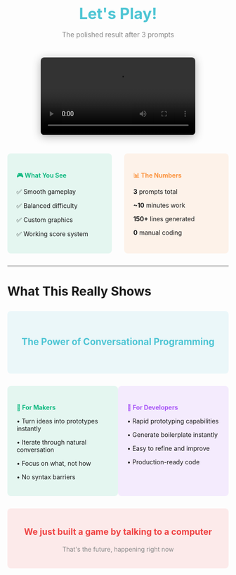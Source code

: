 <div style="text-align: center; margin: 2em 0">
  <h2 style="color: #4EC5D4; font-size: 2.5em; margin-bottom: 0.5em">Let's Play!</h2>
  <p style="color: #888; font-size: 1.1em">The polished result after 3 prompts</p>
</div>

<div style="text-align: center; margin: 3em 0">
  <video width="70%" controls style="border-radius: 8px; box-shadow: 0 4px 20px rgba(0,0,0,0.3)">
    <source src="/video/result-flappy-bird.mp4" type="video/mp4">
    Your browser does not support the video tag.
  </video>
</div>

<div style="display: flex; justify-content: space-between; gap: 2em; margin: 2em 0">
  <div style="background: rgba(16, 185, 129, 0.1); padding: 1.5em; border-radius: 8px; flex: 1">
    <h4 style="color: #10B981; margin-bottom: 1em">🎮 What You See</h4>
    <p>✅ Smooth gameplay</p>
    <p>✅ Balanced difficulty</p>
    <p>✅ Custom graphics</p>
    <p>✅ Working score system</p>
  </div>

  <div style="background: rgba(251, 146, 60, 0.1); padding: 1.5em; border-radius: 8px; flex: 1">
    <h4 style="color: #fb923c; margin-bottom: 1em">📊 The Numbers</h4>
    <p><strong>3</strong> prompts total</p>
    <p><strong>~10</strong> minutes work</p>
    <p><strong>150+</strong> lines generated</p>
    <p><strong>0</strong> manual coding</p>
  </div>
</div>

---

# What This Really Shows

<div style="background: rgba(78, 197, 212, 0.1); padding: 2em; border-radius: 8px; margin: 2em 0; text-align: center">
  <h2 style="color: #4EC5D4; margin-bottom: 1.5em">The Power of Conversational Programming</h2>
</div>

<div style="display: flex; justify-content: space-around; margin: 2em 0">
  <div style="width: 45%; background: rgba(16, 185, 129, 0.1); padding: 1.5em; border-radius: 8px">
    <h4 style="color: #10B981; margin-bottom: 1em">🎯 For Makers</h4>
    <p>• Turn ideas into prototypes instantly</p>
    <p>• Iterate through natural conversation</p>
    <p>• Focus on what, not how</p>
    <p>• No syntax barriers</p>
  </div>

  <div style="width: 45%; background: rgba(168, 85, 247, 0.1); padding: 1.5em; border-radius: 8px">
    <h4 style="color: #A855F7; margin-bottom: 1em">🚀 For Developers</h4>
    <p>• Rapid prototyping capabilities</p>
    <p>• Generate boilerplate instantly</p>
    <p>• Easy to refine and improve</p>
    <p>• Production-ready code</p>
  </div>
</div>

<div style="text-align: center; background: rgba(239, 68, 68, 0.1); padding: 1.5em; border-radius: 8px; margin: 2em 0">
  <p style="font-size: 1.4em; color: #EF4444"><strong>We just built a game by talking to a computer</strong></p>
  <p style="color: #888">That's the future, happening right now</p>
</div>
